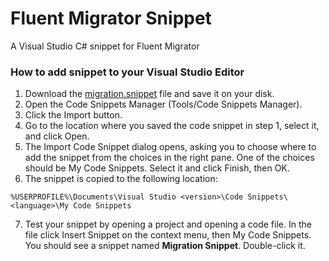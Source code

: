 # Fluent Migrator Snippet
A Visual Studio C# snippet for Fluent Migrator

### How to add snippet to your Visual Studio Editor

1. Download the [migration.snippet](https://github.com/taher435/fluent-migrator-vs-snippet/blob/master/migration.snippet) file and save it on your disk.
2. Open the Code Snippets Manager (Tools/Code Snippets Manager).
3. Click the Import button.
4. Go to the location where you saved the code snippet in step 1, select it, and click Open.
5. The Import Code Snippet dialog opens, asking you to choose where to add the snippet from the choices in the right pane. One of the choices should be My Code Snippets. Select it and click Finish, then OK.
6. The snippet is copied to the following location:
  ````
  %USERPROFILE%\Documents\Visual Studio <version>\Code Snippets\<language>\My Code Snippets
  ````
7. Test your snippet by opening a project and opening a code file. In the file click Insert Snippet on the context menu, then My Code Snippets. You should see a snippet named **Migration Snippet**. Double-click it.
